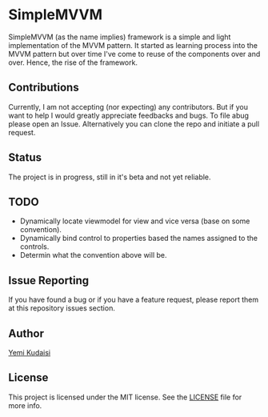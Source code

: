# SimpleMVVM
SimpleMVVM (as the name implies) framework is a simple and light implementation of the MVVM pattern. It started as learning process into the MVVM pattern but over time I've come to reuse of the components over and over. Hence, the rise of the framework.

## Contributions
Currently, I am not accepting (nor expecting) any contributors. But if you want to help I would greatly appreciate feedbacks and bugs. To file abug please open an Issue. Alternatively you can clone the repo and initiate a pull request.


## Status
The project is in progress, still in it's beta and not yet reliable.

## TODO
+ Dynamically locate viewmodel for view and vice versa (base on some convention).
+ Dynamically bind control to properties based the names assigned to the controls.
+ Determin what the convention above will be.

## Issue Reporting

If you have found a bug or if you have a feature request, please report them at this repository issues section.

## Author

[Yemi Kudaisi](https://github.com/yemikudaisi)

## License

This project is licensed under the MIT license. See the [LICENSE](LICENSE) file for more info.